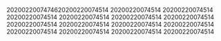 2020022007474620200220074514
20200220074514
20200220074514
20200220074514
20200220074514
20200220074514
20200220074514
20200220074514
20200220074514
20200220074514
20200220074514
20200220074514
20200220074514
20200220074514
20200220074514
